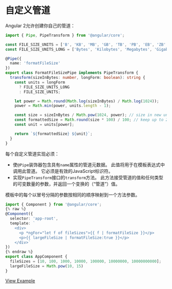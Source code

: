 # 自定义管道

Angular 2允许创建你自己的管道：

```typescript
import { Pipe, PipeTransform } from '@angular/core';

const FILE_SIZE_UNITS = ['B', 'KB', 'MB', 'GB', 'TB', 'PB', 'EB', 'ZB', 'YB'];
const FILE_SIZE_UNITS_LONG = ['Bytes', 'Kilobytes', 'Megabytes', 'Gigabytes', 'Pettabytes', 'Exabytes', 'Zettabytes', 'Yottabytes'];

@Pipe({
  name: 'formatFileSize'
})
export class FormatFileSizePipe implements PipeTransform {
  transform(sizeInBytes: number, longForm: boolean): string {
    const units = longForm
      ? FILE_SIZE_UNITS_LONG
      : FILE_SIZE_UNITS;

    let power = Math.round(Math.log(sizeInBytes) / Math.log(1024));
    power = Math.min(power, units.length - 1);

    const size = sizeInBytes / Math.pow(1024, power); // size in new units
    const formattedSize = Math.round(size * 100) / 100; // keep up to 2 decimals
    const unit = units[power];

    return `${formattedSize} ${unit}`;
  }
}
```

每个自定义管道实现必须：

- 使`@Pipe`装饰器包含具有`name`属性的管道元数据。 此值将用于在模板表达式中调用此管道。 它必须是有效的JavaScript标识符。
- 实现`PipeTransform`接口的`transform`方法。 此方法接受管道的值和任何类型的可变数量的参数，并返回一个变换的（“管道”）值。

模板中的每个以冒号分隔的参数按相同的顺序映射到一个方法参数。

```typescript
import { Component } from '@angular/core';
{% raw %}
@Component({
  selector: 'app-root',
  template: `
    <div>
      <p *ngFor="let f of fileSizes">{{ f | formatFileSize }}</p>
      <p>{{ largeFileSize | formatFileSize:true }}</p>
    </div>`
})
{% endraw %}
export class AppComponent {
  fileSizes = [10, 100, 1000, 10000, 100000, 10000000, 10000000000];
  largeFileSize = Math.pow(10, 15)
}
```

[View Example](http://plnkr.co/edit/hFLQ3qyukTet1h7rREYW?p=preview)